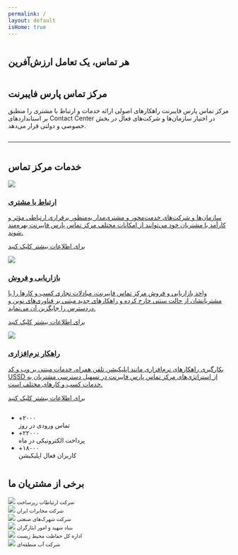 ```yaml
---
permalink: /
layout: default
isHome: true
---
```

<div id="particle-canvas" >
    <div class="particle-canvas-content">
        <div class="row">
        <div class="medium-6 medium-centered columns text-center">
            <h2>هر تماس، یک تعامل ارزش‌آفرین</h2>
        </div>
    </div>
    </div>
</div>

<div class="row column intro-callouts text-center">
    <h2>مرکز تماس پارس فایبرنت</h2>
    <p>مرکز تماس پارس فایبرنت راهکارهای اصولی ارائه خدمات و ارتباط با مشتری را منطبق بر استانداردهای Contact Center در اختیار سازمان‌ها و شرکت‌های فعال در بخش خصوصی و دولتی قرار می‌دهد.</p>
</div>

<div class="row column"><hr class="dotted"></div>

<div class="row column text-center">
    <h2 class="page-title" >خدمات مرکز تماس</h2>
</div>

<div class="row services-callouts text-center">
    <div class="medium-4 small-12 columns container-hover service-mascot">
        <a href="/services">
        <img src="assets/img/customer-contact.svg">
        <h3>ارتباط با مشتری</h3>
        <p>سازمان‌ها و شرکت‌های خدمت‌محور و مشتری‌مدار به‌منظور برقراری ارتباطی مؤثر و کارآمد  با مشتریان خود می‌توانند از امکانات مختلف مرکز تماس پارس فایبرنت بهره‌مند شوند.</p>
        <p class="link">برای اطلاعات بیشتر کلیک کنید</p>
        </a>
    </div>
    <div class="medium-4 small-12 columns container-hover service-mascot">
        <a href="/services">
        <img src="assets/img/marketing-sales.svg">
        <h3>بازاریابی و فروش</h3>
        <p>واحد بازاریابی و فروش مرکز تماس فایبرنت، مبادلات تجاری کسب و کارها را با مشتریانشان از حالت سنتی خارج کرده و راهکارهای جدید مبتنی بر فناوری‌های نوین و دردسترس را جایگزین آن می‌نماید.</p>
        <p class="link">برای اطلاعات بیشتر کلیک کنید</p>
        </a>
    </div>
    <div class="medium-4 small-12 columns container-hover service-mascot">
        <a href="/services">
        <img src="assets/img/software-solutions.svg">
        <h3>راهکار نرم‌افزاری</h3>
        <p>بکارگیری راهکارهای نرم‌افزاری مانند اپلیکیشن‌ تلفن همراه، خدمات مبتنی بر وب و کد USSD از استراتژی‌های مرکز تماس پارس فایبرنت در تسهیل دسترسی مشتریان به خدمات کسب و کارهای مختلف است.</p>
        <p class="link">برای اطلاعات بیشتر کلیک کنید</p>
        </a>
    </div>
</div>
<div class="callout large stats">
    <div class="row column">
        <ul class="vertical medium-horizontal menu expanded text-center">
            <li><div class="stat">+۲۰۰۰</div><span>تماس ورودی در روز</span></li>
            <li><div class="stat">+۲۲۰۰۰</div><span>پرداخت الکترونیکی در ماه</span></li>
            <li><div class="stat">+۱۸۰۰۰</div><span>کاربران فعال اپلیکیشن </span></li>
        </ul>
    </div>
    <!-- <div class="row column text-center">
        <span class="label">بروزرسانی در ۹ مرداد ۱۳۹۶ - ساعت ۰۰:۰۸</span>
    </div> -->
</div>

<div class="row column text-center">
    <h2 class="page-title" >برخی از مشتریان ما</h2>
</div>

<div class="row small-up-3 medium-up-6 large-up-6 text-center">
    <div class="column brand">
        <img src="assets/img/zirsakht.png">
        <small>شرکت ارتباطات زیرساخت</small>
    </div>
    <div class="column brand">
        <img src="assets/img/mokhaberat.png">
        <small>شرکت مخابرات ایران</small>
    </div>
    <div class="column brand">
        <img src="assets/img/shahrak-sanati.png">
        <small>شرکت شهرک‌های صنعتی</small>
    </div>
    <div class="column brand">
        <img src="assets/img/bonyad-shahid.png">
        <small>بنیاد شهید و امور ایثارگران</small>
    </div>
    <div class="column brand">
        <img src="assets/img/mohit-zist.png">
        <small>اداره کل حفاظت محیط زیست</small>
    </div>
    <div class="column brand">
        <img src="assets/img/ab-mantaghe.png">
        <small>شرکت آب منطقه‌ای</small>
    </div>
</div>

<!-- <div class="row">
    <div class="medium-1 medium-offset-2 columns">
        <img class="avatar" src="https://www.famousbirthdays.com/faces/clooney-george-image.jpg">
    </div>
    <div class="medium-7 columns">
        <blockquote>
            <p>که تمام و دشواری موجود در ارائه راهکارها و شرایط سخت تایپ به پایان رسد وزمان مورد نیاز شامل حروفچینی دستاوردهای اصلی و جوابگوی سوالات پیوسته اهل دنیای موجود طراحی اساسا مورد استفاده قرار گیرد.</p>
            <cite>مهدی مشتاقی - <a href="#">آمازون</a></cite>
        </blockquote>
    </div>
</div> -->

<!-- <div class="row text-center">
    <div class="medium-8 medium-offset-2 columns">
         <div class="responsive-embed">
            <style>.h_iframe-aparat_embed_frame{position:relative;} .h_iframe-aparat_embed_frame .ratio {display:block;width:100%;height:auto;} .h_iframe-aparat_embed_frame iframe {position:absolute;top:0;left:0;width:100%; height:100%;}</style><div class="h_iframe-aparat_embed_frame"> <span style="display: block;padding-top: 57%"></span><iframe src="https://www.aparat.com/video/video/embed/videohash/DHcoC/vt/frame" allowFullScreen="true" webkitallowfullscreen="true" mozallowfullscreen="true" ></iframe></div>
        </div>
    </div>
</div> -->